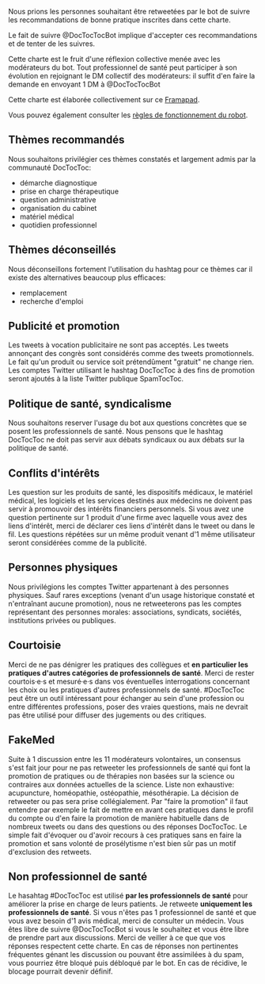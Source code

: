 Nous prions les personnes souhaitant être retweetées par le bot de suivre les recommandations de bonne pratique inscrites dans cette charte.

Le fait de suivre @DocTocTocBot implique d'accepter ces recommandations et de tenter de les suivres.

Cette charte est le fruit d'une réflexion collective menée avec les modérateurs du bot. Tout professionnel de santé peut participer à son évolution en rejoignant le DM collectif des modérateurs: il suffit d'en faire la demande en envoyant 1 DM à @DocTocTocBot

Cette charte est élaborée collectivement sur ce [Framapad](https://mypads.framapad.org/mypads/?/mypads/group/doctoctoc-g14n7o7ag/pad/view/doctoctocbot-kp3l8v7wb).

Vous pouvez également consulter les [règles de fonctionnement du robot](/rules).

## Thèmes recommandés
Nous souhaitons privilégier ces thèmes constatés et largement admis par la communauté DocTocToc:

   * démarche diagnostique
   * prise en charge thérapeutique
   * question administrative
   * organisation du cabinet
   * matériel médical
   * quotidien professionnel

## Thèmes déconseillés
Nous déconseillons fortement l'utilisation du hashtag pour ce thèmes car il existe des alternatives beaucoup plus efficaces:

  * remplacement
  * recherche d'emploi

## Publicité et promotion
Les tweets à vocation publicitaire ne sont pas acceptés.
Les tweets annonçant des congrès sont considérés comme des tweets promotionnels.
Le fait qu'un produit ou service soit prétendûment "gratuit" ne change rien.
Les comptes Twitter utilisant le hashtag DocTocToc à des fins de promotion seront ajoutés à la liste Twitter publique SpamTocToc.

## Politique de santé, syndicalisme
Nous souhaitons reserver l'usage du bot aux questions concrètes que se posent les professionnels de santé. Nous pensons que le hashtag DocTocToc ne doit pas servir aux débats syndicaux ou aux débats sur la politique de santé.

## Conflits d'intérêts
Les question sur les produits de santé, les dispositifs médicaux, le matériel médical, les logiciels et les services destinés aux médecins ne doivent pas servir à promouvoir des intérêts financiers personnels. Si vous avez une question pertinente sur 1 produit d'une firme avec laquelle vous avez des liens d'intérêt, merci de déclarer ces liens d'intérêt dans le tweet ou dans le fil.
Les questions répétées sur un même produit venant d'1 même utilisateur seront considérées comme de la publicité.

## Personnes physiques
Nous privilégions les comptes Twitter appartenant à des personnes physiques. Sauf rares exceptions (venant d'un usage historique constaté et n'entraînant aucune promotion), nous ne retweeterons pas les comptes représentant des personnes morales: associations, syndicats, sociétés, institutions privées ou publiques.

## Courtoisie
Merci de ne pas dénigrer les pratiques des collègues et **en particulier les pratiques d'autres catégories de professionnels de santé**. Merci de rester courtois·e·s et mesuré·e·s dans vos éventuelles interrogations concernant les choix ou les pratiques d'autres professionnels de santé. #DocTocToc peut être un outil intéressant pour échanger au sein d'une profession ou entre différentes professions, poser des vraies questions, mais ne devrait pas être utilisé pour diffuser des jugements ou des critiques.

## FakeMed
Suite à 1 discussion entre les 11 modérateurs volontaires, un consensus s'est fait jour pour ne pas retweeter les professionnels de santé qui font la promotion de pratiques ou de thérapies non basées sur la science ou contraires aux données actuelles de la science. Liste non exhaustive: acupuncture, homéopathie, ostéopathie, mésothérapie. La décision de retweeter ou pas sera prise collégialement. Par "faire la promotion" il faut entendre par exemple le fait de mettre en avant ces pratiques dans le profil du compte ou d'en faire la promotion de manière habituelle dans de nombreux tweets ou dans des questions ou des réponses DocTocToc. Le simple fait d'évoquer ou d'avoir recours à ces pratiques sans en faire la promotion et sans volonté de prosélytisme n'est bien sûr pas un motif d'exclusion des retweets.

## Non professionnel de santé
Le hasahtag #DocTocToc est utilisé **par les professionnels de santé** pour améliorer la prise en charge de leurs patients. Je retweete **uniquement les professionnels de santé**. Si vous n'êtes pas 1 professionnel de santé et que vous avez besoin d'1 avis médical, merci de consulter un médecin.
Vous êtes libre de suivre @DocTocTocBot si vous le souhaitez et vous être libre de prendre part aux discussions. Merci de veiller à ce que que vos réponses respectent cette charte. En cas de réponses non pertinentes fréquentes génant les discussion ou pouvant être assimilées à du spam, vous pourriez être bloqué puis débloqué par le bot. En cas de récidive, le blocage pourrait devenir définif.
